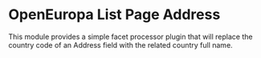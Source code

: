 # OpenEuropa List Page Address

This module provides a simple facet processor plugin that will replace the country code of an Address field with
the related country full name.
